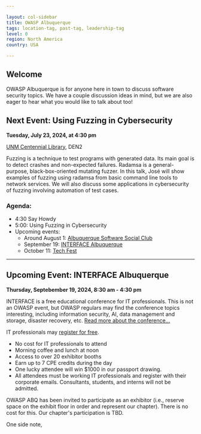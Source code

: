 ```yaml
---

layout: col-sidebar
title: OWASP Albuquerque
tags: location-tag, past-tag, leadership-tag
level: 0
region: North America
country: USA

---
```

<!-- editing instructions at https://owasp.org/migration/ -->

## Welcome
OWASP Albuquerque is for anyone here in town to discuss software security topics. We have a couple discussion ideas in mind, but we are also eager to hear what you would like to talk about too!

## Next Event: Using Fuzzing in Cybersecurity

**Tuesday, July 23, 2024, at 4:30 pm**

<a href="/www-chapter-albuquerque/#div-centlibrary" onclick="location.hash='div-centlibrary'; location.reload();">UNM Centennial Library</a>, DEN2

Fuzzing is a technique to test programs with generated data. Its main goal is to detect crashes and non-expected failures. Radamsa is a general-purpose, black-box-oriented mutating fuzzer. In this talk, José will show examples of fuzzing using radamsa from basic command line tools to network services. We will also discuss some applications in cybersecurity of fuzzing involving automation of test cases.

### Agenda: 
- 4:30 Say Howdy
- 5:00: Using Fuzzing in Cybersecurity
- Upcoming events:
  - Around August 1: <a href="https://www.meetup.com/albuquerque-software-social-club/" target="new">Albuquerque Software Social Club</a>
  - September 19: <a href="https://f2fevents.com/event/abq24/" target='new'>INTERFACE Albuquerque</a>
  - October 11: <a href='https://www.eventbrite.com/e/techfest-2024-tickets-939701210617' target='new'>Tech Fest</a>
---

## Upcoming Event: INTERFACE Albuquerque

**Thursday, Septebember 19, 2024, 8:30 am - 4:30 pm**

INTERFACE is a free educational conference for IT professionals. This is not an OWASP event, but OWASP regulars may find the conference topics interesting, including information security, AI, data management and storage, disaster recovery, etc. <a href="https://f2fevents.com/event/abq24/" target="new">Read more about the conference...</a>

IT professionals may <a href="https://f2fevents.com/register/?att=ABQ&ref=Association&par=OWASP" target='new'>register for free</a>.
- No cost for IT professionals to attend
- Morning coffee and lunch at noon
- Access to over 20 exhibitor booths
- Earn up to 7 CPE credits during the day
- One lucky attendee will win $1000 in our passport drawing.
- All attendees must be working IT professionals and register with their corporate emails. Consultants, students, and interns will not be admitted.
  
OWASP ABQ has been invited to participate as an exhibitor (i.e., reserve space on the exhibit floor in order and represent our chapter). There is no cost for this. Our chapter's participation is TBD.

 

 
One side note, 
